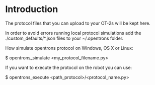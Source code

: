 # Introduction

The protocol files that you can upload to your OT-2s will be kept here.

In order to avoid errors running local protocol simulations add the ./custom_defaults/*.json files to your ~/.opentrons folder.

How simulate opentrons protocol on Windows, OS X or Linux:

$ opentrons_simulate <my_protocol_filename.py>

If you want to execute the protocol on the robot you can use:

$ opentrons_execute <path_protocol>/<protocol_name.py>

